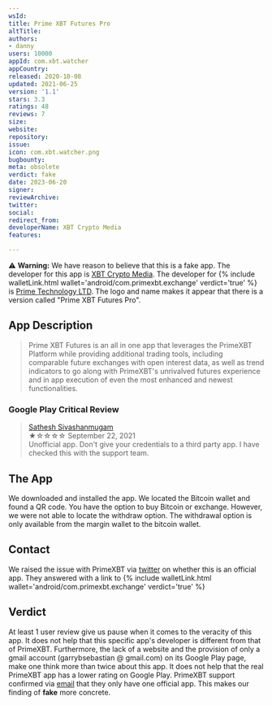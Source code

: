 ```yaml
---
wsId: 
title: Prime XBT Futures Pro
altTitle: 
authors:
- danny
users: 10000
appId: com.xbt.watcher
appCountry: 
released: 2020-10-08
updated: 2021-06-25
version: '1.1'
stars: 3.3
ratings: 48
reviews: 7
size: 
website: 
repository: 
issue: 
icon: com.xbt.watcher.png
bugbounty: 
meta: obsolete
verdict: fake
date: 2023-06-20
signer: 
reviewArchive: 
twitter: 
social: 
redirect_from: 
developerName: XBT Crypto Media
features: 

---
```


⚠️ **Warning:** We have reason to believe that this is a fake app. The developer for this app is [XBT Crypto Media](https://play.google.com/store/apps/developer?id=XBT+Crypto+Media). The developer for {% include walletLink.html wallet='android/com.primexbt.exchange' verdict='true' %} is [Prime Technology LTD](https://play.google.com/store/apps/developer?id=Prime+Technology+LTD). The logo and name makes it appear that there is a version called "Prime XBT Futures Pro".

## App Description

> Prime XBT Futures is an all in one app that leverages the PrimeXBT Platform while providing additional trading tools, including comparable future exchanges with open interest data, as well as trend indicators to go along with PrimeXBT's unrivalved futures experience and in app execution of even the most enhanced and newest functionalities.

### Google Play Critical Review

> [Sathesh Sivashanmugam](https://play.google.com/store/apps/details?id=com.xbt.watcher&reviewId=gp%3AAOqpTOFoI2w3BWJQF7VH2zd77bDbX8qJia_sZVkLM8wNLimn9pw6Y8brCFFlFURbr9TuWDewpHHeaDCsDTDRgQ)<br>
  ★☆☆☆☆ September 22, 2021 <br>
       Unofficial app. Don't give your credentials to a third party app. I have checked this with the support team.

## The App

We downloaded and installed the app. We located the Bitcoin wallet and found a QR code. You have the option to buy Bitcoin or exchange. However, we were not able to locate the withdraw option. The withdrawal option is only available from the margin wallet to the bitcoin wallet.

## Contact

We raised the issue with PrimeXBT via [twitter](https://twitter.com/BitcoinWalletz/status/1455120903323328515) on whether this is an official app. They answered with a link to {% include walletLink.html wallet='android/com.primexbt.exchange' verdict='true' %}

## Verdict

At least 1 user review give us pause when it comes to the veracity of this app. It does not help that this specific app's developer is different from that of PrimeXBT. Furthermore, the lack of a website and the provision of only a gmail account (garrybsebastian @ gmail.com) on its Google Play page, make one think more than twice about this app. It does not help that the real PrimeXBT app has a lower rating on Google Play. PrimeXBT support confirmed via [email](https://twitter.com/BitcoinWalletz/status/1455178698198425609) that they only have one official app. This makes our finding of **fake** more concrete.
